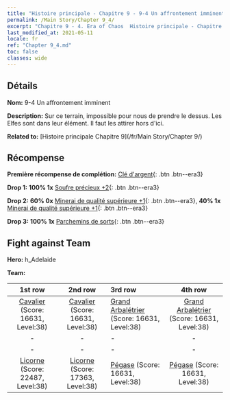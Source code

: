```yaml
---
title: "Histoire principale - Chapitre 9 - 9-4 Un affrontement imminent"
permalink: /Main Story/Chapter 9_4/
excerpt: "Chapitre 9 - 4. Era of Chaos  Histoire principale - Chapitre 9_4. 9-4 Un affrontement imminent"
last_modified_at: 2021-05-11
locale: fr
ref: "Chapter 9_4.md"
toc: false
classes: wide
---
```


## Détails

 **Nom:** 9-4 Un affrontement imminent

 **Description:** Sur ce terrain, impossible pour nous de prendre le dessus. Les Elfes sont dans leur élément. Il faut les attirer hors d'ici.

 **Related to:** [Histoire principale Chapitre 9](/fr/Main Story/Chapter 9/)

## Récompense

 **Première récompense de complétion:** [Clé d'argent](/ItemsFR/con_693/){: .btn .btn--era3}

 **Drop 1:** **100% 1x** [Soufre précieux +2](/ItemsFR/mat_29/){: .btn .btn--era3}

 **Drop 2:** **60% 0x** [Minerai de qualité supérieure +1](/ItemsFR/mat_19/){: .btn .btn--era3}, **40% 1x** [Minerai de qualité supérieure +1](/ItemsFR/mat_19/){: .btn .btn--era3}

 **Drop 3:** **100% 1x** [Parchemins de sorts](/ItemsFR/con_694/){: .btn .btn--era3}


## Fight against Team
 **Hero:** h_Adelaide

 **Team:**


  | 1st row | 2nd row | 3rd row | 4th row |
  |:----:|:----:|:----|:----:|
  | [Cavalier](/fr/units/Cavalier/) (Score: 16631, Level:38)  | [Cavalier](/fr/units/Cavalier/) (Score: 16631, Level:38)  | [Grand Arbalétrier](/fr/units/Marksman/) (Score: 16631, Level:38)  | [Grand Arbalétrier](/fr/units/Marksman/) (Score: 16631, Level:38)  |
  | - | - | - | - |
  | - | - | - | - |
  | [Licorne](/fr/units/Unicorn/) (Score: 22487, Level:38)  | [Licorne](/fr/units/Unicorn/) (Score: 17363, Level:38)  | [Pégase](/fr/units/Pegasus/) (Score: 16631, Level:38)  | [Pégase](/fr/units/Pegasus/) (Score: 16631, Level:38)  |


